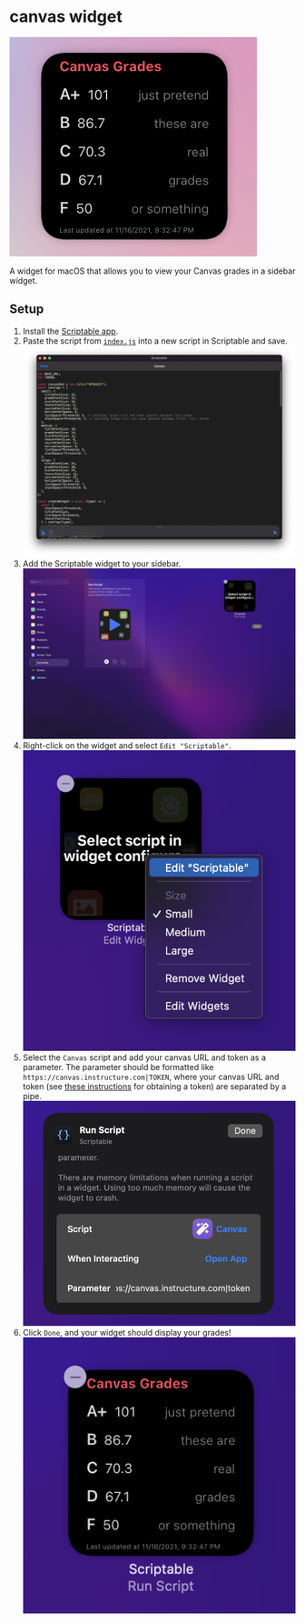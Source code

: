 # canvas widget

![small widget](/assets/small.png)

A widget for macOS that allows you to view your Canvas grades in a sidebar widget.

## Setup

1. Install the [Scriptable app](https://scriptable.app/mac-beta/).
2. Paste the script from [`index.js`](https://raw.githubusercontent.com/maggie-j-liu/canvas-widget/main/index.js) into a new script in Scriptable and save. ![adding the script to Scriptable](/assets/add_to_scriptable.png)
3. Add the Scriptable widget to your sidebar. ![adding the widget to the sidebar](/assets/addwidget.png)
4. Right-click on the widget and select `Edit "Scriptable"`. ![editing widget](/assets/editmenu.png)
5. Select the `Canvas` script and add your canvas URL and token as a parameter. The parameter should be formatted like `https://canvas.instructure.com|TOKEN`, where your canvas URL and token (see [these instructions](https://community.canvaslms.com/t5/Student-Guide/How-do-I-manage-API-access-tokens-as-a-student/ta-p/273) for obtaining a token) are separated by a pipe. ![configuring the widget](/assets/configure.png)
6. Click `Done`, and your widget should display your grades!
   ![the final widget](/assets/final.png)
